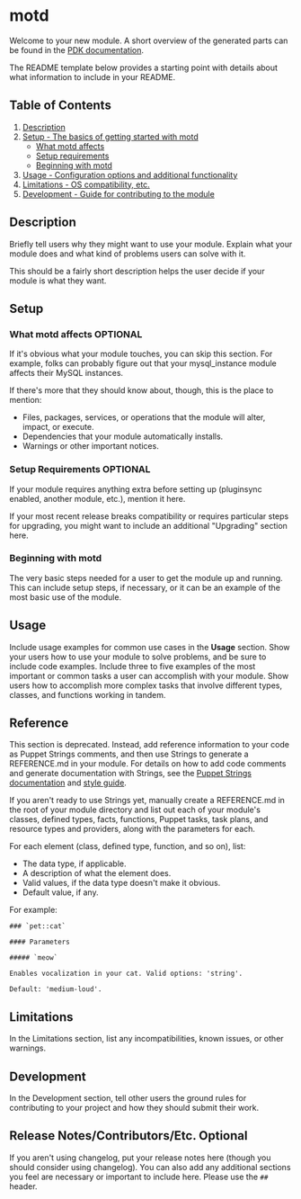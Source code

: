 # motd

Welcome to your new module. A short overview of the generated parts can be found
in the [PDK documentation][1].

The README template below provides a starting point with details about what
information to include in your README.

## Table of Contents

1. [Description](#description)
1. [Setup - The basics of getting started with motd](#setup)
    * [What motd affects](#what-motd-affects)
    * [Setup requirements](#setup-requirements)
    * [Beginning with motd](#beginning-with-motd)
1. [Usage - Configuration options and additional functionality](#usage)
1. [Limitations - OS compatibility, etc.](#limitations)
1. [Development - Guide for contributing to the module](#development)

## Description

Briefly tell users why they might want to use your module. Explain what your
module does and what kind of problems users can solve with it.

This should be a fairly short description helps the user decide if your module
is what they want.

## Setup

### What motd affects **OPTIONAL**

If it's obvious what your module touches, you can skip this section. For
example, folks can probably figure out that your mysql_instance module affects
their MySQL instances.

If there's more that they should know about, though, this is the place to
mention:

* Files, packages, services, or operations that the module will alter, impact,
  or execute.
* Dependencies that your module automatically installs.
* Warnings or other important notices.

### Setup Requirements **OPTIONAL**

If your module requires anything extra before setting up (pluginsync enabled,
another module, etc.), mention it here.

If your most recent release breaks compatibility or requires particular steps
for upgrading, you might want to include an additional "Upgrading" section here.

### Beginning with motd

The very basic steps needed for a user to get the module up and running. This
can include setup steps, if necessary, or it can be an example of the most basic
use of the module.

## Usage

Include usage examples for common use cases in the **Usage** section. Show your
users how to use your module to solve problems, and be sure to include code
examples. Include three to five examples of the most important or common tasks a
user can accomplish with your module. Show users how to accomplish more complex
tasks that involve different types, classes, and functions working in tandem.

## Reference

This section is deprecated. Instead, add reference information to your code as
Puppet Strings comments, and then use Strings to generate a REFERENCE.md in your
module. For details on how to add code comments and generate documentation with
Strings, see the [Puppet Strings documentation][2] and [style guide][3].

If you aren't ready to use Strings yet, manually create a REFERENCE.md in the
root of your module directory and list out each of your module's classes,
defined types, facts, functions, Puppet tasks, task plans, and resource types
and providers, along with the parameters for each.

For each element (class, defined type, function, and so on), list:

* The data type, if applicable.
* A description of what the element does.
* Valid values, if the data type doesn't make it obvious.
* Default value, if any.

For example:

```
### `pet::cat`

#### Parameters

##### `meow`

Enables vocalization in your cat. Valid options: 'string'.

Default: 'medium-loud'.
```

## Limitations

In the Limitations section, list any incompatibilities, known issues, or other
warnings.

## Development

In the Development section, tell other users the ground rules for contributing
to your project and how they should submit their work.

## Release Notes/Contributors/Etc. **Optional**

If you aren't using changelog, put your release notes here (though you should
consider using changelog). You can also add any additional sections you feel are
necessary or important to include here. Please use the `##` header.

[1]: https://puppet.com/docs/pdk/latest/pdk_generating_modules.html
[2]: https://puppet.com/docs/puppet/latest/puppet_strings.html
[3]: https://puppet.com/docs/puppet/latest/puppet_strings_style.html
